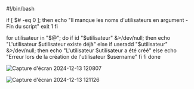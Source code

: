 #!/bin/bash

if [ $# -eq 0 ]; then
    echo "Il manque les noms d'utilisateurs en argument - Fin du script"
    exit 1
fi


for utilisateur in "$@"; do
    if id "$utilisateur" &>/dev/null; then
        echo "L'utilisateur $utilisateur existe déjà"
    else
        if useradd "$utilisateur" &>/dev/null; then
            echo "L'utilisateur $utilisateur a été créé"
        else
            echo "Erreur lors de la création de l'utilisateur $username"
        fi
    fi
done



![Capture d'écran 2024-12-13 120807](https://github.com/user-attachments/assets/6774c4ad-8a77-4691-a5c5-52501bda534c)

![Capture d'écran 2024-12-13 121126](https://github.com/user-attachments/assets/0f37faea-bb53-4704-ba38-964c76a8c65f)
